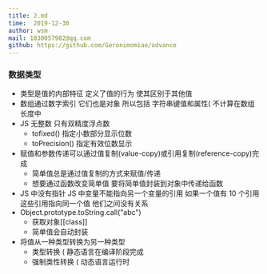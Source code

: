 ```yaml
---
title: 2.md 
time:  2019-12-30
author: wsm
mail: 1030057982@qq.com
github: https://github.com/Geronimomiao/advance
---
```


### 数据类型
* 类型是值的内部特征 定义了值的行为 使其区别于其他值
* 数组通过数字索引 它们也是对象 所以包括 字符串键值和属性( 不计算在数组长度中
* JS 无整数 只有双精度浮点数
	* tofixed() 指定小数部分显示位数
	* toPrecision() 指定有效位数显示
* 赋值和参数传递可以通过值复制(value-copy)或引用复制(reference-copy)完成
	* 简单值总是通过值复制的方式来赋值/传递
	* 想要通过函数改变简单值 要将简单值封装到对象中传递给函数 
* JS 中没有指针 JS 中变量不能指向另一个变量的引用  如果一个值有 10 个引用 这些引用指向同一个值 他们之间没有关系 
* Object.prototype.toString.call("abc")
	* 获取对象[[class]] 
	* 简单值会自动封装
* 将值从一种类型转换为另一种类型 
	* 类型转换  ( 静态语言在编译阶段完成
	* 强制类性转换 ( 动态语言运行时

